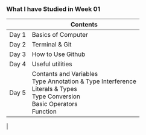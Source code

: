### What I have Studied in Week 01 ###

|     |Contents               |
|-----|-----------------------|
|Day 1|Basics of Computer     |
|Day 2|Terminal & Git         |
|Day 3|How to Use Github      |
|Day 4|Useful utilities       |
|Day 5|Contants and Variables<br> Type Annotation & Type Interference<br>Literals & Types<br>Type Conversion<br>Basic Operators<br>Function
|
